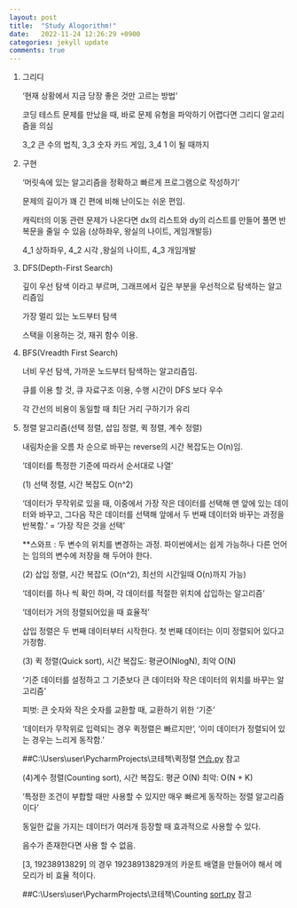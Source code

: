 ```yaml
---
layout: post
title:  "Study Alogorithm!"
date:   2022-11-24 12:26:29 +0900
categories: jekyll update
comments: true
---
```

1. 그리디
    
    ‘현재 상황에서 지금 당장 좋은 것만 고르는 방법’
    
    코딩 테스트 문제를 만났을 때, 바로 문제 유형을 파악하기 어렵다면 그리디 알고리즘을 의심
    
    3_2 큰 수의 법칙, 3_3 숫자 카드 게임, 3_4 1 이 될 때까지

2. 구현
    
    ‘머릿속에 있는 알고리즘을 정확하고 빠르게 프로그램으로 작성하기’
    
    문제의 길이가 꽤 긴 편에 비해 난이도는 쉬운 편임.
    
    캐릭터의 이동 관련 문제가 나온다면 dx의 리스트와 dy의 리스트를 만들어 풀면 반복문을 줄일  수 있음 (상하좌우, 왕실의 나이트, 게임개발등)
    
    4_1 상하좌우, 4_2 시각 ,왕실의 나이트, 4_3 개임개발

3. DFS(Depth-First Search) 
    
    깊이 우선 탐색 이라고 부르며, 그래프에서 깊은 부분을 우선적으로 탐색하는 알고리즘임
    
    가장 멀리 있는 노드부터 탐색
    
    스택을 이용하는 것, 재귀 함수 이용.

4. BFS(Vreadth First Search)
    
    너비 우선 탐색, 가까운 노드부터 탐색하는 알고리즘임.
    
    큐를 이용 할 것, 큐 자료구조 이용, 수행 시간이 DFS 보다 우수
    
    각 간선의 비용이 동일할 때 최단 거리 구하기가 유리

5. 정렬 알고리즘(선택 정렬, 삽입 정렬, 퀵 정렬, 계수 정렬)
    
    내림차순을 오름 차 순으로 바꾸는 reverse의 시간 복잡도는 O(n)임.
    
    ‘데이터를 특정한 기준에 따라서 순서대로 나열’
    
    (1) 선택 정렬, 시간 복잡도 O(n^2)
    
    ‘데이터가 무작위로 있을 때, 이중에서 가장 작은 데이터를 선택해 맨 앞에 있는 데이터와 바꾸고, 그다음 작은 데이터를 선택해 앞에서 두 번째 데이터와 바꾸는 과정을 반복함.’ = ‘가장 작은 것을 선택’
    
    **스와프 : 두 변수의 위치를 변경하는 과정. 파이썬에서는 쉽게 가능하나 다른 언어는 임의의 변수에 저장을 해 두어야 한다.
    
    (2) 삽입 정렬, 시간 복잡도 (O(n^2), 최선의 시간일때 O(n)까지 가능)
    
    ‘데이터를 하나 씩 확인 하며, 각 데이터를 적절한 위치에 삽입하는 알고리즘’
    
    ‘데이터가 거의 정렬되어있을 때 효율적’
    
    삽입 정렬은 두 번째 데이터부터 시작한다. 첫 번째 데이터는 이미 정렬되어 있다고 가정함.
    
    (3) 퀵 정렬(Quick sort), 시간 복잡도: 평균O(NlogN), 최악 O(N)
    
    ‘기준 데이터를 설정하고 그 기준보다 큰 데이터와 작은 데이터의 위치를 바꾸는 알고리즘’
    
    피벗: 큰 숫자와 작은 숫자를 교환할 때, 교환하기 위한 ‘기준’
    
    ‘데이터가 무작위로 입력되는 경우 퀵정렬은 빠르지만’, ‘이미 데이터가 정렬되어 있는 경우는 느리게 동작함.’
    
    ##C:\Users\user\PycharmProjects\코테책\퀵정렬 [연습.py](http://xn--ru4b32d.py/) 참고
    
    (4)계수 정렬(Counting sort), 시간 복잡도: 평균 O(N) 최악: O(N + K)
    
    ‘특정한 조건이 부합할 때만 사용할 수 있지만 매우 빠르게 동작하는 정렬 알고리즘이다’
    
    동일한 값을 가지는 데이터가 여러개 등장할 때 효과적으로 사용할 수 있다.
    
    음수가 존재한다면 사용 할 수 없음.
    
    [3, 19238913829] 의 경우 19238913829개의 카운트 배열을 만들어야 해서 메모리가 비 효율 적이다. 
    
    ##C:\Users\user\PycharmProjects\코테책\Counting [sort.py](http://sort.py/) 참고